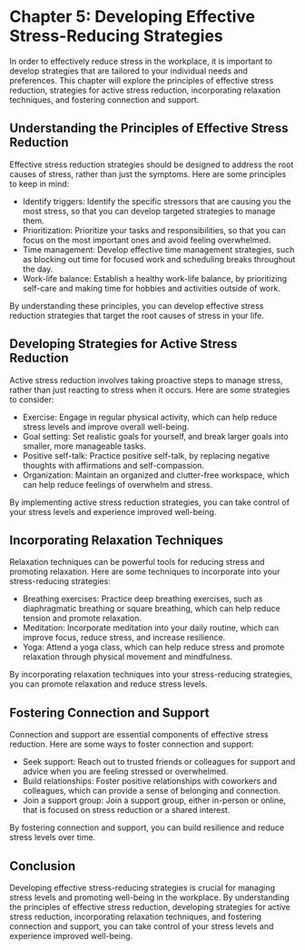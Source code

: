 Chapter 5: Developing Effective Stress-Reducing Strategies
==========================================================

In order to effectively reduce stress in the workplace, it is important to develop strategies that are tailored to your individual needs and preferences. This chapter will explore the principles of effective stress reduction, strategies for active stress reduction, incorporating relaxation techniques, and fostering connection and support.

Understanding the Principles of Effective Stress Reduction
----------------------------------------------------------

Effective stress reduction strategies should be designed to address the root causes of stress, rather than just the symptoms. Here are some principles to keep in mind:

* Identify triggers: Identify the specific stressors that are causing you the most stress, so that you can develop targeted strategies to manage them.
* Prioritization: Prioritize your tasks and responsibilities, so that you can focus on the most important ones and avoid feeling overwhelmed.
* Time management: Develop effective time management strategies, such as blocking out time for focused work and scheduling breaks throughout the day.
* Work-life balance: Establish a healthy work-life balance, by prioritizing self-care and making time for hobbies and activities outside of work.

By understanding these principles, you can develop effective stress reduction strategies that target the root causes of stress in your life.

Developing Strategies for Active Stress Reduction
-------------------------------------------------

Active stress reduction involves taking proactive steps to manage stress, rather than just reacting to stress when it occurs. Here are some strategies to consider:

* Exercise: Engage in regular physical activity, which can help reduce stress levels and improve overall well-being.
* Goal setting: Set realistic goals for yourself, and break larger goals into smaller, more manageable tasks.
* Positive self-talk: Practice positive self-talk, by replacing negative thoughts with affirmations and self-compassion.
* Organization: Maintain an organized and clutter-free workspace, which can help reduce feelings of overwhelm and stress.

By implementing active stress reduction strategies, you can take control of your stress levels and experience improved well-being.

Incorporating Relaxation Techniques
-----------------------------------

Relaxation techniques can be powerful tools for reducing stress and promoting relaxation. Here are some techniques to incorporate into your stress-reducing strategies:

* Breathing exercises: Practice deep breathing exercises, such as diaphragmatic breathing or square breathing, which can help reduce tension and promote relaxation.
* Meditation: Incorporate meditation into your daily routine, which can improve focus, reduce stress, and increase resilience.
* Yoga: Attend a yoga class, which can help reduce stress and promote relaxation through physical movement and mindfulness.

By incorporating relaxation techniques into your stress-reducing strategies, you can promote relaxation and reduce stress levels.

Fostering Connection and Support
--------------------------------

Connection and support are essential components of effective stress reduction. Here are some ways to foster connection and support:

* Seek support: Reach out to trusted friends or colleagues for support and advice when you are feeling stressed or overwhelmed.
* Build relationships: Foster positive relationships with coworkers and colleagues, which can provide a sense of belonging and connection.
* Join a support group: Join a support group, either in-person or online, that is focused on stress reduction or a shared interest.

By fostering connection and support, you can build resilience and reduce stress levels over time.

Conclusion
----------

Developing effective stress-reducing strategies is crucial for managing stress levels and promoting well-being in the workplace. By understanding the principles of effective stress reduction, developing strategies for active stress reduction, incorporating relaxation techniques, and fostering connection and support, you can take control of your stress levels and experience improved well-being.
